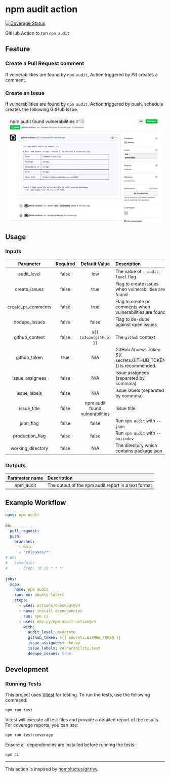 # npm audit action

[![Coverage Status](https://coveralls.io/repos/github/oke-py/npm-audit-action/badge.svg?branch=main)](https://coveralls.io/github/oke-py/npm-audit-action?branch=main)

GitHub Action to run `npm audit`

## Feature

### Create a Pull Request comment

If vulnerabilities are found by `npm audit`, Action triggered by PR creates a comment.

### Create an Issue

If vulnerabilities are found by `npm audit`, Action triggered by push, schedule creates the following GitHub Issue.

![image](https://github.com/oke-py/npm-audit-action/blob/main/issue.png)

## Usage

### Inputs

|Parameter|Required|Default Value|Description|
|:--:|:--:|:--:|:--|
|audit_level|false|low|The value of `--audit-level` flag|
|create_issues|false|true|Flag to create issues when vulnerabilities are found|
|create_pr_comments|false|true|Flag to create pr comments when vulnerabilities are found|
|dedupe_issues|false|false|Flag to de-dupe against open issues|
|github_context|false|`${{ toJson(github) }}`|The `github` context|
|github_token|true|N/A|GitHub Access Token.<br>${{ secrets.GITHUB_TOKEN }} is recommended.|
|issue_assignees|false|N/A|Issue assignees (separated by commma)|
|issue_labels|false|N/A|Issue labels (separated by commma)|
|issue_title|false|npm audit found vulnerabilities|Issue title|
|json_flag|false|false|Run `npm audit` with `--json`|
|production_flag|false|false|Run `npm audit` with `--omit=dev`|
|working_directory|false|N/A|The directory which contains package.json|

### Outputs

|Parameter name|Description|
|:--:|:--|
|npm_audit|The output of the npm audit report in a text format|

## Example Workflow

```yaml
name: npm audit

on:
  pull_request:
  push:
    branches:
      - main
      - 'releases/*'
# on:
#   schedule:
#     - cron: '0 10 * * *'

jobs:
  scan:
    name: npm audit
    runs-on: ubuntu-latest
    steps:
      - uses: actions/checkout@v4
      - name: install dependencies
        run: npm ci
      - uses: oke-py/npm-audit-action@v3
        with:
          audit_level: moderate
          github_token: ${{ secrets.GITHUB_TOKEN }}
          issue_assignees: oke-py
          issue_labels: vulnerability,test
          dedupe_issues: true
```

## Development

### Running Tests

This project uses [Vitest](https://vitest.dev/) for testing. To run the tests, use the following command:

```bash
npm run test
```

Vitest will execute all test files and provide a detailed report of the results. For coverage reports, you can use:

```bash
npm run test:coverage
```

Ensure all dependencies are installed before running the tests:

```bash
npm ci
```

- - -

This action is inspired by [homoluctus/gitrivy](https://github.com/homoluctus/gitrivy).
